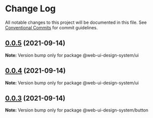 # Change Log

All notable changes to this project will be documented in this file.
See [Conventional Commits](https://conventionalcommits.org) for commit guidelines.

## [0.0.5](https://github.com/websummit/web-ui-design-system/compare/@web-ui-design-system/ui@0.0.2...@web-ui-design-system/ui@0.0.5) (2021-09-14)

**Note:** Version bump only for package @web-ui-design-system/ui





## [0.0.4](https://github.com/websummit/web-ui-design-system/compare/@web-ui-design-system/ui@0.0.2...@web-ui-design-system/ui@0.0.4) (2021-09-14)

**Note:** Version bump only for package @web-ui-design-system/ui





## [0.0.3](https://github.com/websummit/web-ui-design-system/compare/@web-ui-design-system/button@0.0.2...@web-ui-design-system/button@0.0.3) (2021-09-14)

**Note:** Version bump only for package @web-ui-design-system/button
